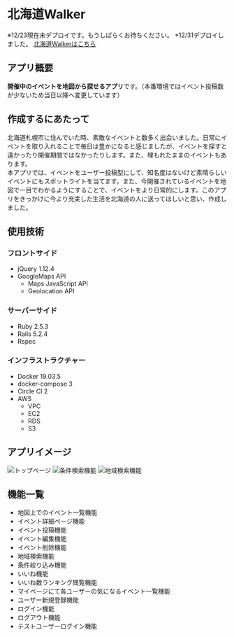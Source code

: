 # 北海道Walker
※12/23現在未デプロイです。もうしばらくお待ちください。
*12/31デプロイしました。
[北海道Walkerはこちら](http://3.115.160.175/)

## アプリ概要
**開催中のイベントを地図から探せるアプリ**です。（本番環境ではイベント投稿数が少ないため当日以降へ変更しています）

## 作成するにあたって
北海道札幌市に住んでいた時、素敵なイベントと数多く出会いました。日常にイベントを取り入れることで毎日は豊かになると感じましたが、イベントを探すと遠かったり開催期間ではなかったりします。また、埋もれたままのイベントもあります。  
本アプリでは、イベントをユーザー投稿型にして、知名度はないけど素晴らしいイベントにもスポットライトを当てます。また、今開催されているイベントを地図で一目でわかるようにすることで、イベントをより日常的にします。このアプリをきっかけに今より充実した生活を北海道の人に送ってほしいと思い、作成しました。

## 使用技術
### フロントサイド
- jQuery 1.12.4
- GoogleMaps API
  - Maps JavaScript API
  - Geolocation API

### サーバーサイド
- Ruby 2.5.3
- Rails 5.2.4
- Rspec

### インフラストラクチャー
- Docker 19.03.5
- docker-compose 3
- Circle CI 2
- AWS
  - VPC
  - EC2
  - RDS
  - S3

## アプリイメージ
![トップページ](https://i.imgur.com/UkKZoSq.png)
![条件検索機能](https://i.imgur.com/667tfv2.png)
![地域検索機能](https://i.imgur.com/2E6nI4A.png)

## 機能一覧
- 地図上でのイベント一覧機能
- イベント詳細ページ機能
- イベント投稿機能
- イベント編集機能
- イベント削除機能
- 地域検索機能
- 条件絞り込み機能
- いいね機能
- いいね数ランキング閲覧機能
- マイページにて各ユーザーの気になるイベント一覧機能
- ユーザー新規登録機能
- ログイン機能
- ログアウト機能
- テストユーザーログイン機能

<!-- 
## usersテーブル
|Column|Type|Options|
|------|----|-------|
|email|string|null: false|
|password|string|null: false|

### Association
- has_many :favorites
- has_many :events, through :favorites
- has_many :likes
- has_many :events, through :likes
- has_many :events

## eventsテーブル
|Column|Type|Options|
|------|----|-------|
|name|string|null: false|
|start|date|null: false|
|end|date||
|url|text||
|category_id|integer|null: false|
|user_id|references|foreign_key: true|

### Association
- has_many :favorites
- has_many :users, through :favorites
- has_many :likes
- has_many :users, through :likes
- belongs_to :user
- has_one :address -->